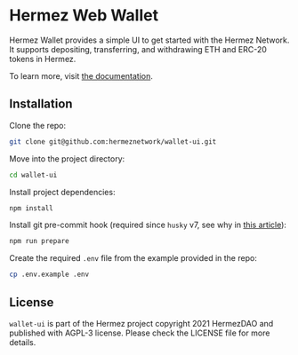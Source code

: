 # Hermez Web Wallet

Hermez Wallet provides a simple UI to get started with the Hermez Network. It supports depositing, transferring, and withdrawing ETH and ERC-20 tokens in Hermez.

To learn more, visit [the documentation](https://docs.hermez.io/#/users/hermez-wallet).

## Installation

Clone the repo:

```sh
git clone git@github.com:hermeznetwork/wallet-ui.git
```

Move into the project directory:

```sh
cd wallet-ui
```

Install project dependencies:

```sh
npm install
```

Install git pre-commit hook (required since `husky` v7, see why in [this article](https://blog.typicode.com/husky-git-hooks-autoinstall)):

```sh
npm run prepare
```

Create the required `.env` file from the example provided in the repo:

```sh
cp .env.example .env
```

## License

`wallet-ui` is part of the Hermez project copyright 2021 HermezDAO and published with AGPL-3 license. Please check the LICENSE file for more details.

